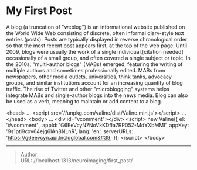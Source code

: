# My First Post


A blog (a truncation of &#34;weblog&#34;) is an informational website published on the World Wide Web consisting of discrete, often informal diary-style text entries (posts). Posts are typically displayed in reverse chronological order so that the most recent post appears first, at the top of the web page. Until 2009, blogs were usually the work of a single individual,[citation needed] occasionally of a small group, and often covered a single subject or topic. In the 2010s, &#34;multi-author blogs&#34; (MABs) emerged, featuring the writing of multiple authors and sometimes professionally edited. MABs from newspapers, other media outlets, universities, think tanks, advocacy groups, and similar institutions account for an increasing quantity of blog traffic. The rise of Twitter and other &#34;microblogging&#34; systems helps integrate MABs and single-author blogs into the news media. Blog can also be used as a verb, meaning to maintain or add content to a blog.

&lt;head&gt;
    ...
    &lt;script src=&#39;//unpkg.com/valine/dist/Valine.min.js&#39;&gt;&lt;/script&gt;
    ...
&lt;/head&gt;
&lt;body&gt;
    ...
    &lt;div id=&#34;vcomment&#34;&gt;&lt;/div&gt;
    &lt;script&gt;
        new Valine({
            el: &#39;#vcomment&#39; ,
            appId: &#39;G6EeVcyN7NoVkKDfIa7RP05Z-MdYXbMMI&#39;,
            appKey: &#39;9s1pti9cxv64ejg6lAn8NLnR&#39;,
            lang: &#39;en&#39;,
            serverURLs: &#39;https://g6eevcyn.api.lncldglobal.com&#39;
        });
    &lt;/script&gt;
&lt;/body&gt;

---

> Author:   
> URL: //localhost:1313/neuroimaging/first_post/  

